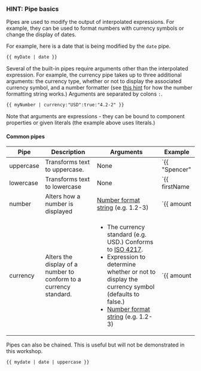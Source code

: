 ### HINT: Pipe basics

Pipes are used to modify the output of interpolated expressions.  For example, they can be used to format numbers with currency symbols or change the display of dates.

For example, here is a date that is being modified by the `date` pipe.

```html
{{ myDate | date }}
```

Several of the built-in pipes require arguments other than the interpolated expression.  For example, the currency pipe takes up to three additional arguments: the currency type, whether or not to display the associated currency symbol, and a number formatter (see [this hint](numberformatting.md) for how the number formatting string works.)  Arguments are separated by colons `:`.

```html
{{ myNumber | currency:"USD":true:"4.2-2" }}
```

Note that arguments are expressions - they can be bound to component properties or given literals (the example above uses literals.)

#### Common pipes

| Pipe      | Description                                                       | Arguments                                                                                                                                                                                  | Example                                      |
|-----------|-------------------------------------------------------------------|--------------------------------------------------------------------------------------------------------------------------------------------------------------------------------------------|----------------------------------------------|
| uppercase | Transforms text to uppercase.                                     | None                                                                                                                                                                                       | `{{ "Spencer" | uppercase }}`                |
| lowercase | Transforms text to lowercase                                      | None                                                                                                                                                                                       | `{{ firstName | lowercase }}`                |
| number    | Alters how a number is displayed                                  | [Number format string](numberformatting.md) (e.g. 1.2-3)                                                                                                                                                          | `{{ amount | number:"1.2-3" }}`              |
| currency  | Alters the display of a number to conform to a currency standard. | <ul><li>The currency standard (e.g. USD.) Conforms to [ISO 4217](https://en.wikipedia.org/wiki/ISO_4217).</li><li>Expression to determine whether or not to display the currency symbol (defaults to false.)</li><li>[Number format string](numberformatting.md) (e.g. 1.2-3)</li></ul> | `{{ amount | currency:"USD":true:"1.2-3" }}` |

Pipes can also be chained.  This is useful but will not be demonstrated in this workshop.

```html
{{ mydate | date | uppercase }}
```
